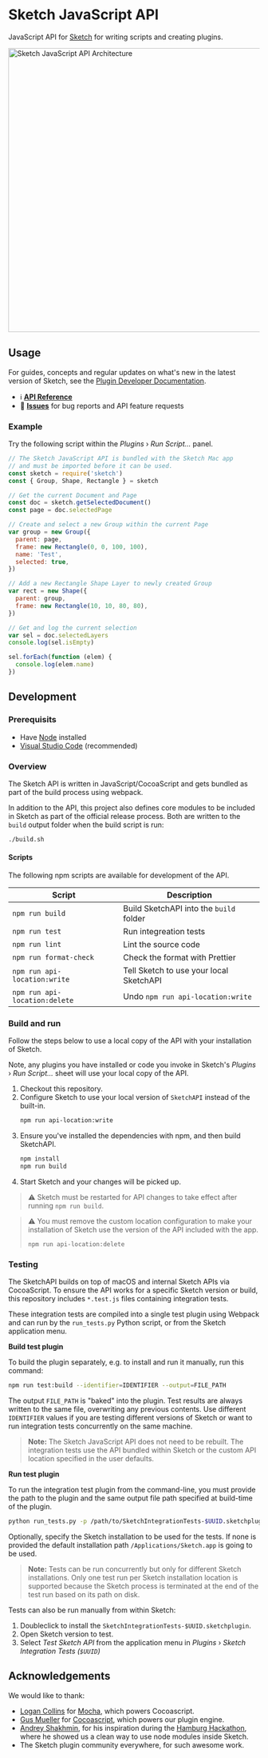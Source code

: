 # Sketch JavaScript API

JavaScript API for [Sketch](https://sketch.com) for writing scripts and creating plugins.

<img src="https://user-images.githubusercontent.com/69443/95841168-b8436700-0d4d-11eb-8343-49eebea95fb9.png" alt="Sketch JavaScript API Architecture" width="568">

## Usage

For guides, concepts and regular updates on what's new in the latest version of Sketch, see the [Plugin Developer Documentation](https://developer.sketch.com/plugins/).

- ℹ️ [**API Reference**](https://developer.sketch.com/reference/api/)
- 🐛 [**Issues**](https://github.com/sketch-hq/SketchAPI/issue) for bug reports and API feature requests

### Example

Try the following script within the _Plugins_ › _Run Script…_ panel.

```js
// The Sketch JavaScript API is bundled with the Sketch Mac app
// and must be imported before it can be used.
const sketch = require('sketch')
const { Group, Shape, Rectangle } = sketch

// Get the current Document and Page
const doc = sketch.getSelectedDocument()
const page = doc.selectedPage

// Create and select a new Group within the current Page
var group = new Group({
  parent: page,
  frame: new Rectangle(0, 0, 100, 100),
  name: 'Test',
  selected: true,
})

// Add a new Rectangle Shape Layer to newly created Group
var rect = new Shape({
  parent: group,
  frame: new Rectangle(10, 10, 80, 80),
})

// Get and log the current selection
var sel = doc.selectedLayers
console.log(sel.isEmpty)

sel.forEach(function (elem) {
  console.log(elem.name)
})
```

## Development

### Prerequisits

- Have [Node](https://nodejs.org) installed
- [Visual Studio Code](https://code.visualstudio.com) (recommended)

### Overview

The Sketch API is written in JavaScript/CocoaScript and gets bundled as part of the build process using webpack.

In addition to the API, this project also defines core modules to be included in Sketch as part of the official release process. Both are written to the `build` output folder when the build script is run:

```sh
./build.sh
```

#### Scripts

The following npm scripts are available for development of the API.

| Script                        | Description                             |
| ----------------------------- | --------------------------------------- |
| `npm run build`               | Build SketchAPI into the `build` folder |
| `npm run test`                | Run integreation tests                  |
| `npm run lint`                | Lint the source code                    |
| `npm run format-check`        | Check the format with Prettier          |
| `npm run api-location:write`  | Tell Sketch to use your local SketchAPI |
| `npm run api-location:delete` | Undo `npm run api-location:write`       |

### Build and run

Follow the steps below to use a local copy of the API with your installation of Sketch.

Note, any plugins you have installed or code you invoke in Sketch's _Plugins_ › _Run Script…_ sheet will use your local copy of the API.

1. Checkout this repository.
1. Configure Sketch to use your local version of `SketchAPI` instead of the built-in.
   ```sh
   npm run api-location:write
   ```
1. Ensure you've installed the dependencies with npm, and then build SketchAPI.
   ```sh
   npm install
   npm run build
   ```
1. Start Sketch and your changes will be picked up.

> ⚠️ Sketch must be restarted for API changes to take effect after running `npm run build`.

> ⚠️ You must remove the custom location configuration to make your installation of Sketch use the version of the API included with the app.
>
> ```
> npm run api-location:delete
>
> ```

### Testing

The SketchAPI builds on top of macOS and internal Sketch APIs via CocoaScript. To ensure the API works for a specific Sketch version or build, this repository includes `*.test.js` files containing integration tests.

These integration tests are compiled into a single test plugin using Webpack and can run by the `run_tests.py` Python script, or from the Sketch application menu.

**Build test plugin**

To build the plugin separately, e.g. to install and run it manually, run this command:

```sh
npm run test:build --identifier=IDENTIFIER --output=FILE_PATH
```

The output `FILE_PATH` is "baked" into the plugin. Test results are always written to the same file, overwriting any previous contents. Use different `IDENTIFIER` values if you are testing different versions of Sketch or want to run integration tests concurrently on the same machine.

> **Note:** The Sketch JavaScript API does not need to be rebuilt. The integration tests use the API bundled within Sketch or the custom API location specified in the user defaults.

**Run test plugin**

To run the integration test plugin from the command-line, you must provide the path to the plugin and the same output file path specified at build-time of the plugin.

```sh
python run_tests.py -p /path/to/SketchIntegrationTests-$UUID.sketchplugin -o FILE_PATH [-s SKETCH_PATH]
```

Optionally, specify the Sketch installation to be used for the tests. If none is provided the default installation path `/Applications/Sketch.app` is going to be used.

> **Note:** Tests can be run concurrently but only for different Sketch installations. Only one test run per Sketch installation location is supported because the Sketch process is terminated at the end of the test run based on its path on disk.

Tests can also be run manually from within Sketch:

1. Doubleclick to install the `SketchIntegrationTests-$UUID.sketchplugin`.
2. Open Sketch version to test.
3. Select _Test Sketch API_ from the application menu in _Plugins_ › _Sketch Integration Tests (`$UUID`)_

## Acknowledgements

We would like to thank:

- [Logan Collins](https://github.com/logancollins) for [Mocha](https://github.com/logancollins/Mocha), which powers Cocoascript.
- [Gus Mueller](https://github.com/ccgus) for [Cocoascript](https://github.com/ccgus/CocoaScript), which powers our plugin engine.
- [Andrey Shakhmin](https://github.com/turbobabr), for his inspiration during the [Hamburg Hackathon](http://designtoolshackday.com), where he showed us a clean way to use node modules inside Sketch.
- The Sketch plugin community everywhere, for such awesome work.
